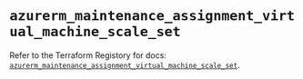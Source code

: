 # `azurerm_maintenance_assignment_virtual_machine_scale_set`

Refer to the Terraform Registory for docs: [`azurerm_maintenance_assignment_virtual_machine_scale_set`](https://registry.terraform.io/providers/hashicorp/azurerm/3.59.0/docs/resources/maintenance_assignment_virtual_machine_scale_set).
